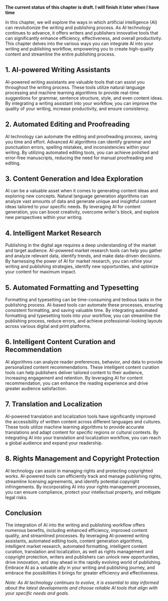**The current status of this chapter is draft. I will finish it later when I have time**

In this chapter, we will explore the ways in which artificial intelligence (AI) can revolutionize the writing and publishing process. As AI technology continues to advance, it offers writers and publishers innovative tools that can significantly enhance efficiency, effectiveness, and overall productivity. This chapter delves into the various ways you can integrate AI into your writing and publishing workflow, empowering you to create high-quality content and streamline the entire publishing process.

**1. AI-powered Writing Assistants**
------------------------------------

AI-powered writing assistants are valuable tools that can assist you throughout the writing process. These tools utilize natural language processing and machine learning algorithms to provide real-time suggestions for grammar, sentence structure, style, and even content ideas. By integrating a writing assistant into your workflow, you can improve the quality of your writing, increase productivity, and ensure consistency.

**2. Automated Editing and Proofreading**
-----------------------------------------

AI technology can automate the editing and proofreading process, saving you time and effort. Advanced AI algorithms can identify grammar and punctuation errors, spelling mistakes, and inconsistencies within your writing. By utilizing automated editing tools, you can achieve polished and error-free manuscripts, reducing the need for manual proofreading and editing.

**3. Content Generation and Idea Exploration**
----------------------------------------------

AI can be a valuable asset when it comes to generating content ideas and exploring new concepts. Natural language generation algorithms can analyze vast amounts of data and generate unique and insightful content ideas tailored to your specific needs. By leveraging AI for content generation, you can boost creativity, overcome writer's block, and explore new perspectives within your writing.

**4. Intelligent Market Research**
----------------------------------

Publishing in the digital age requires a deep understanding of the market and target audience. AI-powered market research tools can help you gather and analyze relevant data, identify trends, and make data-driven decisions. By harnessing the power of AI for market research, you can refine your writing and publishing strategies, identify new opportunities, and optimize your content for maximum impact.

**5. Automated Formatting and Typesetting**
-------------------------------------------

Formatting and typesetting can be time-consuming and tedious tasks in the publishing process. AI-based tools can automate these processes, ensuring consistent formatting, and saving valuable time. By integrating automated formatting and typesetting tools into your workflow, you can streamline the publishing process, reduce errors, and achieve professional-looking layouts across various digital and print platforms.

**6. Intelligent Content Curation and Recommendation**
------------------------------------------------------

AI algorithms can analyze reader preferences, behavior, and data to provide personalized content recommendations. These intelligent content curation tools can help publishers deliver tailored content to their audience, increasing engagement and retention. By leveraging AI for content recommendation, you can enhance the reading experience and drive greater audience satisfaction.

**7. Translation and Localization**
-----------------------------------

AI-powered translation and localization tools have significantly improved the accessibility of written content across different languages and cultures. These tools utilize machine learning algorithms to provide accurate translations and adapt content for specific regions or cultural contexts. By integrating AI into your translation and localization workflow, you can reach a global audience and expand your readership.

**8. Rights Management and Copyright Protection**
-------------------------------------------------

AI technology can assist in managing rights and protecting copyrighted works. AI-powered tools can efficiently track and manage publishing rights, streamline licensing agreements, and identify potential copyright infringements. By incorporating AI into your rights management processes, you can ensure compliance, protect your intellectual property, and mitigate legal risks.

**Conclusion**
--------------

The integration of AI into the writing and publishing workflow offers numerous benefits, including enhanced efficiency, improved content quality, and streamlined processes. By leveraging AI-powered writing assistants, automated editing tools, content generation algorithms, intelligent market research, automated formatting, intelligent content curation, translation and localization, as well as rights management and copyright protection, writers and publishers can unlock new opportunities, drive innovation, and stay ahead in the rapidly evolving world of publishing. Embrace AI as a valuable ally in your writing and publishing journey, and embrace the possibilities it brings for greater efficiency and effectiveness.

*Note: As AI technology continues to evolve, it is essential to stay informed about the latest developments and choose reliable AI tools that align with your specific needs and goals.*
